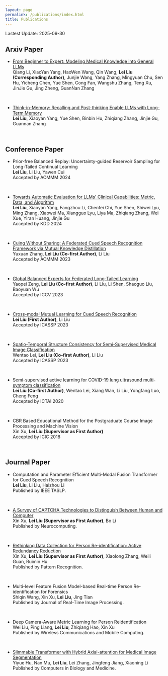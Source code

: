 ```yaml
---
layout: page
permalink: /publications/index.html
title: Publications
---
```


Lastest Update: 2025-09-30

## Arxiv Paper
- [From Beginner to Expert: Modeling Medical Knowledge into General LLMs](https://Haishen-ll.github.io/file/AntGLM-Med.pdf)
<br>Qiang Li, XiaoYan Yang, HaoWen Wang, Qin Wang, **Lei Liu (Corresponding Author)**, Junjie Wang, Yang Zhang, Mingyuan Chu, Sen Hu, Yicheng Chen, Yue Shen, Cong Fan, Wangshu Zhang, Teng Xu, JinJie Gu, Jing Zheng, GuanNan Zhang
<br>

- [Think-in-Memory: Recalling and Post-thinking Enable LLMs with Long-Term Memory](https://arxiv.org/pdf/2311.08719.pdf)
<br>**Lei Liu**, Xiaoyan Yang, Yue Shen, Binbin Hu, Zhiqiang Zhang, Jinjie Gu, Guannan Zhang
<br>





## Conference Paper
- Prior-free Balanced Replay: Uncertainty-guided Reservoir Sampling for Long-Tailed Continual Learning
<br>**Lei Liu**, Li Liu, Yawen Cui<br>Accepted by ACMMM 2024<br>
<br>


- [Towards Automatic Evaluation for LLMs' Clinical Capabilities: Metric, Data, and Algorithm](https://arxiv.org/pdf/2403.16446.pdf)
<br>**Lei Liu**, Xiaoyan Yang, Fangzhou Li, Chenfei Chi, Yue Shen, Shiwei Lyu, Ming Zhang, Xiaowei Ma, Xiangguo Lyu, Liya Ma, Zhiqiang Zhang, Wei Xue, Yiran Huang, Jinjie Gu<br>Accepted by KDD 2024<br>
<br>


- [Cuing Without Sharing: A Federated Cued Speech Recognition Framework via Mutual Knowledge Distillation](https://dl.acm.org/doi/10.1145/3581783.3612134)<br>Yuxuan Zhang, **Lei Liu (Co-first Author)**, Li Liu<br>Accepted by ACMMM 2023<br>
<br>

- [Global Balanced Experts for Federated Long-Tailed Learning](https://openaccess.thecvf.com/content/ICCV2023/papers/Zeng_Global_Balanced_Experts_for_Federated_Long-Tailed_Learning_ICCV_2023_paper.pdf)<br>Yaopei Zeng, **Lei Liu (Co-first Author)**, Li Liu, Li Shen, Shaoguo Liu, Baoyuan Wu<br>Accepted by ICCV 2023<br>
<br>

- [Cross-modal Mutual Learning for Cued Speech Recognition](https://ieeexplore.ieee.org/document/10095271/)<br>**Lei Liu (First Author)**, Li Liu<br>Accepted by ICASSP 2023<br>
<br>

- [Spatio-Temporal Structure Consistency for Semi-Supervised Medical Image Classification](https://ieeexplore.ieee.org/document/10095930)<br>Wentao Lei, **Lei Liu (Co-first Author)**, Li Liu<br>Accepted by ICASSP 2023<br>
<br>

- [Semi-supervised active learning for COVID-19 lung ultrasound multi-symptom classification](https://ieeexplore.ieee.org/document/9288321)
<br>**Lei Liu (Co-first Author)**, Wentao Lei, Xiang Wan, Li Liu, Yongfang Luo, Cheng Feng<br>Accepted by ICTAI 2020<br>
<br>

- CBR Based Educational Method for the Postgraduate Course Image Processing and Machine Vision
<br>Xin Xu, **Lei Liu (Supervisor as First Author)**<br>Accepted by ICIC 2018<br>
<br>

## Journal Paper

- Computation and Parameter Efficient Multi-Modal Fusion Transformer for Cued Speech Recognition
<br>**Lei Liu**, Li Liu, Haizhou Li<br>Published by IEEE TASLP.<br>
<br>

- [A Survey of CAPTCHA Technologies to Distinguish Between Human and Computer](https://www.sciencedirect.com/science/article/abs/pii/S0925231220304896)
<br>Xin Xu, **Lei Liu (Supervisor as First Author)**, Bo Li<br>Published by Neurocomputing.<br>
<br>

- [Rethinking Data Collection for Person Re-identification: Active Redundancy Reduction](https://www.sciencedirect.com/science/article/abs/pii/S0031320321000145)
<br>Xin Xu, **Lei Liu (Supervisor as First Author)**, Xiaolong Zhang, Weili Guan, Ruimin Hu<br>Published by Pattern Recognition.<br>
<br>

- Multi-level Feature Fusion Model-based Real-time Person Re-identification for Forensics
<br>Shiqin Wang, Xin Xu, **Lei Liu**, Jing Tian<br>Published by Journal of Real-Time Image Processing.<br>
<br>

- Deep Camera-Aware Metric Learning for Person Reidentification
<br>Wei Liu, Ping Liang, **Lei Liu**, Zhiqiang Hao, Xin Xu<br>Published by Wireless Communications and Mobile Computing.<br>
<br>

- [Slimmable Transformer with Hybrid Axial-attention for Medical Image Segmentation](https://arxiv.org/abs/2211.09533)
<br>Yiyue Hu, Nan Mu, **Lei Liu**, Lei Zhang, Jingfeng Jiang, Xiaoning Li<br>Published by Computers in Biology and Medicine.<br>
<br>
